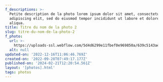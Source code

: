 ```yaml
---
f_descriptions: >-
  Petite description de la photo lorem ipsum dolor sit amet, consectetur
  adipiscing elit, sed do eiusmod tempor incididunt ut labore et dolore magna
  aliqua.
title: Titre du nom de la photo 2
slug: titre-du-nom-de-la-photo-2
f_photo:
  url: >-
    https://uploads-ssl.webflow.com/5d4d6299e11fbef0e969850a/639c5143ae8e9f3555460305_photo2.jpg
  alt: null
updated-on: '2022-12-16T11:06:46.769Z'
created-on: '2022-09-28T07:49:17.177Z'
published-on: '2024-02-21T12:20:54.561Z'
layout: '[photos].html'
tags: photos
---
```



